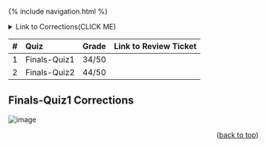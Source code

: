 {% include navigation.html %}

<div id="top"></div>

<!-- TABLE OF CONTENTS -->
<details>
  <summary>Link to Corrections(CLICK ME)</summary>
  <ol>
    <li><a href="#finals-quiz1-corrections">Finals-Quiz1</a></li>
    <li><a href="#acknowledgments">Finals-Quiz2</a></li>
  </ol>
</details>

| #| Quiz         | Grade  | Link to Review Ticket
|:--|:----------------------|:------|:----------|
| 1 | Finals-Quiz1 | 34/50 | |
| 2 | Finals-Quiz2 | 44/50 | |


## Finals-Quiz1 Corrections
![image](https://user-images.githubusercontent.com/89219200/159067068-a9bf0065-98a8-4e65-948c-bed7d83c5df0.png)

<p align="right">(<a href="#top">back to top</a>)</p>

